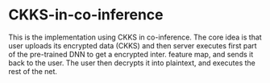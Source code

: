 # CKKS-in-co-inference

This is the implementation using CKKS in co-inference. The core idea is that user uploads its encrypted data (CKKS) and then server executes first part of the pre-trained DNN to get a encrypted inter. feature map, and sends it back to the user. The user then decrypts it into plaintext, and executes the rest of the net. 
